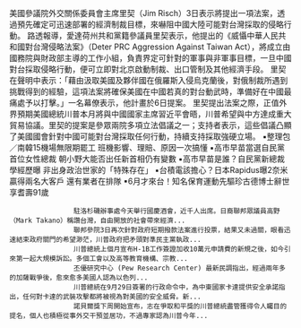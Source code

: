 美國參議院外交關係委員會主席里契（Jim Risch）3日表示將提出一項法案，透過預先確定可迅速部署的經濟制裁目標，來嚇阻中國大陸可能對台灣採取的侵略行動。
路透報導，愛達荷州共和黨籍參議員里契表示，他提出的《威懾中華人民共和國對台灣侵略法案》（Deter PRC Aggression Against Taiwan Act），將成立由國務院與財政部主導的工作小組，負責界定可針對的軍事與非軍事目標，一旦中國對台採取侵略行動，便可立即對北京啟動制裁、出口管制及其他經濟手段。
里契在聲明中表示：「藉由汲取美國及夥伴國在俄羅斯入侵烏克蘭後，對俄制裁所遇到挑戰得到的經驗，這項法案將確保美國在中國若真的對台動武時，準備好在中國最痛處予以打擊。」一名幕僚表示，他計畫於6日提案。
里契提出法案之際，正值外界預期美國總統川普本月將與中國國家主席習近平會晤，川普希望與中方達成重大貿易協議。里契的提案是參眾兩院多項立法倡議之一；支持者表示，這些倡議凸顯了美國國會針對中國可能對台灣採取任何行動，持續支持採取強硬立場。
 ▪整理包／南韓15機場無限期罷工 班機影響、理賠、原因一次搞懂
 ▪高市早苗當選自民黨首位女性總裁 朝小野大能否出任新首相仍有變數
 ▪高市早苗是誰？自民黨新總裁學經歷曝 非出身政治世家的「特殊存在」
 ▪台積電該擔心？日本Rapidus曝2奈米贏得兩名大客戶 還有業者在排隊
 ▪6月才來台！知名保育運動先驅珍古德博士辭世 享耆壽91歲

                    駐洛杉磯辦事處今天舉行國慶酒會，近千人出席。日裔聯邦眾議員高野（Mark Takano）稱讚台灣，自由開放的社會帶來經濟...                  
                    聯邦參院3日再次針對政府短期撥款法案進行投票，結果又未過關，眼看迅速結束政府關門的希望渺茫，川普政府把矛頭對準民主黨執政...                  
                    川普總統上個月宣布H-1B工作簽證加收10萬元申請費的新規之後，如今引來第一起大規模訴訟。多個工會以及高等教育機構、宗教...                  
                    丕優研究中心 (Pew Research Center) 最新民調指出，經過兩年多的加薩戰爭後，愈來愈多美國人認為以色列...                  
                    川普總統在9月29日簽署的行政命令中，為中東國家卡達提供安全承諾指出，任何對卡達的武裝攻擊都將被視為對美國的安全威脅。新...                  
                    諾貝爾獎下周開始宣布，志在爭取和平獎的川普總統盡管獲得令人矚目的提名，個人也積極從事外交干預並居功，不過專家認為川普今年...                  